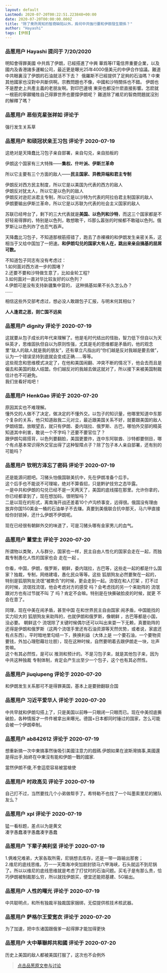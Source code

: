 ```yaml
---
layout: default
Lastmod: 2020-07-20T00:22:51.223848+00:00
date: 2020-07-20T00:00:00.000Z
title: "除了衆所周知的智商缺陷以外，爲何中共強行要和伊朗發生關係？"
author: "Hayashi"
tags: [伊朗]
---
```



### 品葱用户 **Hayashi** 提问于 7/20/2020
    
明知會得罪美國 中共爲了伊朗，已經搭進了中興 華爲等IT電信界重要企業，以及國内及香港諸多運輸公司，最近更是曝光25年4000億美元的中伊合作協議。難道中共眼裏沒了伊朗的石油就活不下去？  俄羅斯不已經提供了足夠的石油嗎？中東其他國家也沒對中共斷供啊。宗教問題也不像，中國和沙特關係也不錯。 伊朗也不是歷史上共產主義的老朋友啊。對印巴邊境 東突也都沒什麽直接影響。怎麽就一根筋的寧願犧牲自己得罪世界也要撐伊朗呢？ 難道除了維尼的智商問題就沒別的解釋了嗎？
    
                

### 品葱用户 **恶俗克星张祥如** 评论于 
        
强行发生关系草
        
                

### 品葱用户 **和硕冠状亲王习包** 评论于 2020-07-19
        
这绝对是天降蠢比习包子亲自部署，亲自勾兑，亲自拍板的  
  
伊朗这个国家有三大特殊——**集权、什叶派、伊斯兰革命**  
  
所以它主要有三个方面的敌人——**民主国家、异教异端和君主专制**  
  
伊朗反对西方民主制度，所以它是以美国为代表的西方的敌人  
伊朗反对犹太人，所以它是以色列的敌人  
伊朗反对逊尼派君主专制，所以它是以沙特为代表的阿拉伯君主制国家的敌人  
伊朗要输出伊斯兰革命，所以它是以苏联为代表的社会主义国家的敌人  
  
苏联已经垮台了，剩下的三大代表就是**美国、以色列和沙特**，而这三个国家都是不好轻易得罪的，特别是以色列，敢想敢干，IS那么嚣张的时候都不敢碰以色列。俄罗斯让以色列炸了也忍气吞声。  
  
天降蠢比习包子，不知道那根筋搭错了，跑去了赤裸裸的和伊朗发生亲密关系，这相当于又给中国加了一把速。**和伊朗勾兑的国家大有人在，跳出来亲自搞基的屈屌可数。**  
  
不知道包子同志有没有考虑过：  
1.如何面对西方进一步的围堵？  
2.还要不要和沙特做生意了，比如金轮工程?  
3.如何面对一直对华比较友好的以色列？  
4.伊朗可是没有支持新疆集中营的， 这种搞基如果不长久怎么办？  
……  
  
相信这些外交部考虑过，想必没人敢跟包子汇报，与明末何其相似？  
  
**人人逢君之恶，则亡国不远矣**
        
                

### 品葱用户 **dignity** 评论于 2020-07-19
        
这就要从包子成长的年代来理解了。他是毛时代结出的怪胎，智力低下但自以为天纵英才，思维固执但自以为原则性强，尤其是毛的思维都是矛盾的，他的观念里“敌人的敌人就是我的朋友”，还有章立凡指出的“你们越是反对我越是要去做”，认为一个错误坚持到底就会变成正确……等等。  
这些观念和思维模式决定了，在他和美国闹翻、冲突不断的情况下，他会去而且是偏去和美国的敌人结盟。你们越反对的我越去做这就对了，所以接下来被美国制裁估计也不可避免。  
我们坐看好戏吧！
        
                

### 品葱用户 **HenkGao** 评论于 2020-07-20
        
原因其实也不难理解。  
懂外交的人做不了决定，做决定的不懂外交。以包子的知识量，他哪里知道中东那个复杂的关系，他只知道敌我二元对立，最近跟美国关系不好，就要跟美国的敌人伊朗结盟。放眼望去，就只有伊朗、委内瑞拉、俄罗斯、古巴，哪怕外交部的精英知道其中利害，敢说一个不字吗？还要不要官位了？  
跟伊朗勾肩搭背，以色列要翻脸，美国更要炸，连中东阿联酋、沙特都要侧目，哪个有点基本常识得外交官出得了这种智障点子？除了包子本人亲自部署，还有别的可能吗？
        
                

### 品葱用户 **钦明方泽忘了密码** 评论于 2020-07-19
        
还是能源问题吧。习猪头怕俄国联美抗中，先在伊朗准备个后手。  
这个后手也不能说不可理喻，绝对不算昏招，只是黔驴技穷之态毕露。  
一是中共和伊朗的勾兑已经不是一天两天了，美国的底线摆在那里。允许你拿的，你已经都拿到了，现在想加码，很明智吗？  
二是以现在的形式，离南海开战还差着10个卢沟桥事变，远得很。俄国没有理由放弃你国150美金一桶的石油单子不去赚。真要到美俄联合抗中那天，马六甲直接给你封锁掉，还什么伊朗不伊朗呢。  
  
现在已经很有朝鲜外交的味道了，可是习猪头哪有金家男儿的血气。
        
                

### 品葱用户 **董堂主** 评论于 2020-07-20
        
所谓物以类聚，人与群分，国家也一样，民主自由人性化的国家会走在一起，而独裁专制愚化人性的国家也会 走在一起 。  
  
你看，中国，伊朗，俄罗斯，朝鲜，委内瑞拉，古巴等，这些走一起的都是什么国家？独裁，专制，网络建墙，愚化民众等等。这些 狐朋狗友必然要聚在一起的，特别是狐朋狗友流氓“被欺负”的时候，更会走到一起。流氓在和人打架 ，打不过的时候，流氓找流氓，他会考虑对方的感受 吗？会考虑找的另一个来助阵的 流氓跟对方也有过节就不叫 了 吗？肯定不会嘛。特别是在快撕破脸皮的时候，就更 不会在意了。  
  
同理，现在中美在闹矛盾，甚至中国 在和世界民主自由国家 闹矛盾，中国能找的实力较大的 狐朋狗友来助阵的，也就伊朗和俄罗斯，像朝鲜 ，古巴等都是小国，没必要。 朝鲜这个 流氓除了关键时候偶尔还可以叫出来耍一下无赖，真要助阵的还得是伊朗和俄罗斯（这两个流氓手里还有石油资源等天然优势，或者说，家底还有点东西）。平时暗地里勾结一下，换换利益（大体上是 一个要石油，一个要物资要钱，外加心理慰藉壮壮胆），现在这种时候，自然要明着去跟伊朗走一块，壮声势嘛。  
这个有其必然性，是可以 推测和预计的。不是习包子来，就是其他包子来，因为中共这种独裁 专制体制，肯定会产生出至少一个包子，这个也有其必然性。
        
                

### 品葱用户 **jiuqiupeng** 评论于 2020-07-20
        
和伊朗发生关系那可不是得罪美国，基本上是要掀翻联合国
        
                

### 品葱用户 **习近平爱华人** 评论于 2020-07-20
        
中共早就和伊朗勾搭上了，只是美国以前睁一只眼闭一只眼而已。现在中美彻底撕破脸，各种情报才一件件被拿出来曝光。德国+日本都同时锤过的国家，怎么可能会被一个伊朗牵制。
        
                

### 品葱用户 **ab842612** 评论于 2020-07-19
        
想重新搞一次中東搞事然後吸引美國注意力的戲碼.伊朗如果在波斯灣搞事,美國還是得出手,始終在中東沒有能和伊朗一戰的國家.  
  
當然伊朗不傻,不會這麼容易被當槍使
        
                

### 品葱用户 **时政高见** 评论于 2020-07-19
        
自己打不过，当然要找几个小弟做帮手了。希特勒不也找了一个叫墨索里尼的猪队友么？
        
                

### 品葱用户 **xpl** 评论于 2020-07-19
        
猛一看标题，差点以为是黄文  
凑字愚蠢凑字愚蠢凑字愚蠢
        
                

### 品葱用户 **下辈子美利坚** 评论于 2020-07-19
        
1.俩难兄难弟，大家各取所需，尼锅想去库存，还是一带一路输出那套；  
2.维尼的底线思维。万一一天南海冲突加剧封锁马六甲海峡，石头就运不到尼锅了。所以以维尼的底线思维就是考虑了打仗时的石油问题。买毛子是有那么贵，恰巧伊朗被制裁那么穷，所以就找伊朗买，便宜还能把基建、5G输出。
        
                

### 品葱用户 **人性的曙光** 评论于 2020-07-19
        
中共聪明点，和所有独裁半独裁国家捆绑，无偿提供核技术核武器。
        
                

### 品葱用户 **萨格尔王爱宽衣** 评论于 2020-07-20
        
为了加速，把中东诸国跟俄爹一起得罪才能加得更快
        
                

### 品葱用户 **大中華聯邦共和國** 评论于 2020-07-20
        
历史上美国的敌人都被美国打服了，这次也不会例外
        
                





> [点击品葱原文参与讨论](https://pincong.rocks/question/28732)

